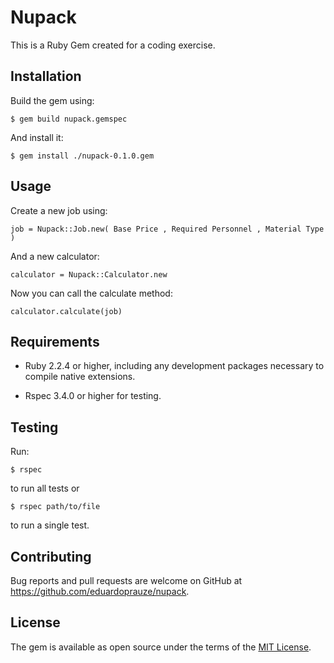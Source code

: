 # Nupack

This is a Ruby Gem created for a coding exercise.

## Installation

Build the gem using:

    $ gem build nupack.gemspec

And install it:

    $ gem install ./nupack-0.1.0.gem

## Usage

Create a new job using:

    job = Nupack::Job.new( Base Price , Required Personnel , Material Type )

And a new calculator:

    calculator = Nupack::Calculator.new

Now you can call the calculate method:

    calculator.calculate(job)

## Requirements

* Ruby 2.2.4 or higher, including any development packages necessary
  to compile native extensions.

* Rspec 3.4.0 or higher for testing.

## Testing

Run:

    $ rspec

to run all tests or

    $ rspec path/to/file

to run a single test.

## Contributing

Bug reports and pull requests are welcome on GitHub at https://github.com/eduardoprauze/nupack.


## License

The gem is available as open source under the terms of the [MIT License](http://opensource.org/licenses/MIT).

